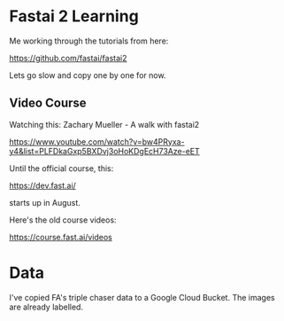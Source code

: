 # Fastai 2 Learning

Me working through the tutorials from here:

https://github.com/fastai/fastai2

Lets go slow and copy one by one for now.

## Video Course

Watching this:
Zachary Mueller - A walk with fastai2

https://www.youtube.com/watch?v=bw4PRyxa-y4&list=PLFDkaGxp5BXDvj3oHoKDgEcH73Aze-eET

Until the official course, this:

https://dev.fast.ai/

starts up in August.

Here's the old course videos:

https://course.fast.ai/videos

# Data

I've copied FA's triple chaser data to a Google Cloud Bucket. The images are already labelled.

